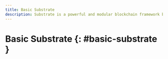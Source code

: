 ```yaml
---
title: Basic Substrate
description: Substrate is a powerful and modular blockchain framework built in Rust that is used to build Polkadot's relay chain, the Tanssi network and the ContainerChains.
---
```


# Basic Substrate {: #basic-substrate } 
